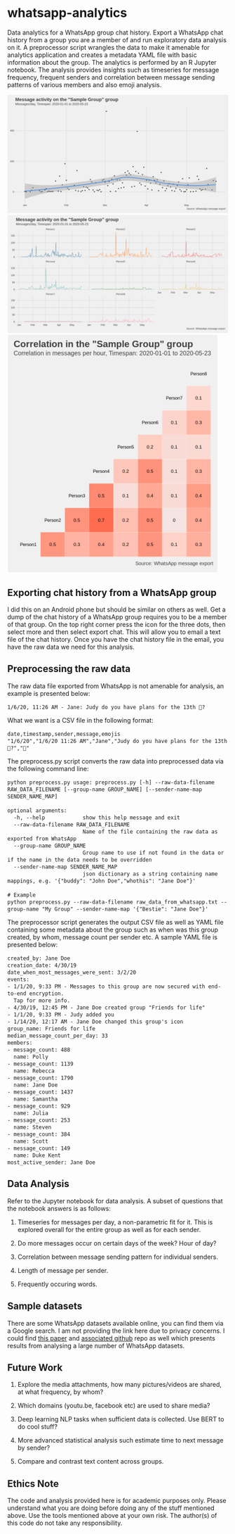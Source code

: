 # whatsapp-analytics

Data analytics for a WhatsApp group chat history. Export a WhatsApp chat history from a group you are a member of and run exploratory data analysis on it. A preprocessor script wrangles the data to make it amenable for analytics application and creates a metadata YAML file with basic information about the group. The analytics is performed by an R Jupyter notebook. The analysis provides insights such as timeseries for message frequency, frequent senders and correlation between message sending patterns of various members and also emoji analysis.

![Messages per day](/images/overall_timeseries.png) ![Messages per day per person](/images/per_person_timeseries.png)
![Correlation between message sending patterns](/images/per_person_correlation.png)

## Exporting chat history from a WhatsApp group

I did this on an Android phone but should be similar on others as well. Get a dump of the chat history of a WhatsApp group requires you to be a member of that group. On the top right corner press the icon for the three dots, then select more and then select export chat. This will allow you to email a text file of the chat history. Once you have the chat history file in the email, you have the raw data we need for this analysis.

## Preprocessing the raw data

The raw data file exported from WhatsApp is not amenable for analysis, an example is presented below:

```{bash}
1/6/20, 11:26 AM - Jane: Judy do you have plans for the 13th 🤔?
```

What we want is a CSV file in the following format:

```{bash}
date,timestamp,sender,message,emojis
"1/6/20","1/6/20 11:26 AM","Jane","Judy do you have plans for the 13th 🤔?","🤔"
```

The preprocess.py script converts the raw data into preprocessed data via the following command line:

```{bash}
python preprocess.py usage: preprocess.py [-h] --raw-data-filename RAW_DATA_FILENAME [--group-name GROUP_NAME] [--sender-name-map SENDER_NAME_MAP]

optional arguments:
  -h, --help            show this help message and exit
  --raw-data-filename RAW_DATA_FILENAME
                        Name of the file containing the raw data as exported from WhatsApp
  --group-name GROUP_NAME
                        Group name to use if not found in the data or if the name in the data needs to be overridden
  --sender-name-map SENDER_NAME_MAP
                        json dictionary as a string containing name mappings, e.g. '{"buddy": "John Doe","whothis": "Jane Doe"}'

# Example
python preprocess.py --raw-data-filename raw_data_from_whatsapp.txt --group-name "My Group" --sender-name-map '{"Bestie": "Jane Doe"}'
```

The preprocessor script generates the output CSV file as well as YAML file containing some metadata about the group such as when was this group created, by whom, message count per sender etc. A sample YAML file is presented below:

```{bash}
created_by: Jane Doe
creation_date: 4/30/19
date_when_most_messages_were_sent: 3/2/20
events:
- 1/1/20, 9:33 PM - Messages to this group are now secured with end-to-end encryption.
  Tap for more info.
- 4/30/19, 12:45 PM - Jane Doe created group "Friends for life"
- 1/1/20, 9:33 PM - Judy added you
- 1/14/20, 12:17 AM - Jane Doe changed this group's icon
group_name: Friends for life
median_message_count_per_day: 33
members:
- message_count: 488
  name: Polly
- message_count: 1139
  name: Rebecca
- message_count: 1790
  name: Jane Doe
- message_count: 1437
  name: Samantha
- message_count: 929
  name: Julia
- message_count: 253
  name: Steven
- message_count: 384
  name: Scott
- message_count: 149
  name: Duke Kent
most_active_sender: Jane Doe
```

## Data Analysis

Refer to the Jupyter notebook for data analysis. A subset of questions that the notebook answers is as follows:

1. Timeseries for messages per day, a non-parametric fit for it. This is explored overall for the entire group as well as for each sender.

2. Do more messages occur on certain days of the week? Hour of day?

3. Correlation between message sending pattern for individual senders.

4. Length of message per sender.

5. Frequently occuring words.

## Sample datasets

There are some WhatsApp datasets available online, you can find them via a Google search. I am not providing the link here due to privacy concerns. I could find [this paper](https://users.ics.aalto.fi/kiran/content/whatsapp.pdf) and [associated github](https://github.com/gvrkiran/whatsapp-public-groups) repo as well which presents results from analysing a large number of WhatsApp datasets.

## Future Work

1. Explore the media attachments, how many pictures/videos are shared, at what frequency, by whom?

2. Which domains (youtu.be, facebook etc) are used to share media?

3. Deep learning NLP tasks when sufficient data is collected. Use BERT to do cool stuff?

4. More advanced statistical analysis such estimate time to next message by sender?

5. Compare and contrast text content across groups.

## Ethics Note

The code and analysis provided here is for academic purposes only. Please understand what you are doing before doing any of the stuff mentioned above. Use the tools mentioned above at your own risk. The author(s) of this code do not take any responsibility.

